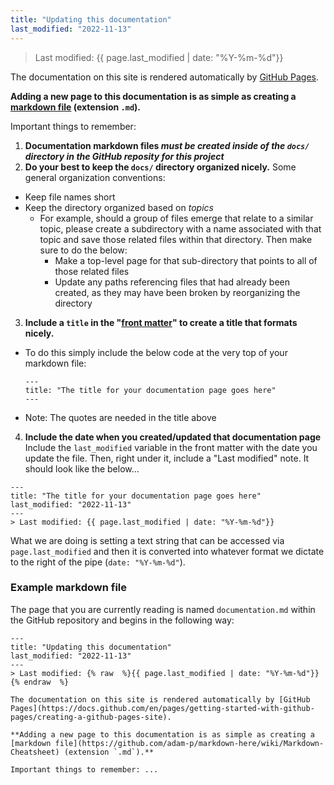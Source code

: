 ```yaml
---
title: "Updating this documentation"
last_modified: "2022-11-13"
---
```

> Last modified: {{ page.last_modified | date: "%Y-%m-%d"}}

The documentation on this site is rendered automatically by [GitHub Pages](https://docs.github.com/en/pages/getting-started-with-github-pages/creating-a-github-pages-site).

**Adding a new page to this documentation is as simple as creating a [markdown file](https://github.com/adam-p/markdown-here/wiki/Markdown-Cheatsheet) (extension `.md`).**

Important things to remember:

1. **Documentation markdown files _must be created inside of the `docs/` directory in the GitHub reposity for this project_**
2. **Do your best to keep the `docs/` directory organized nicely.**
Some general organization conventions:
- Keep file names short
- Keep the directory organized based on _topics_
    - For example, should a group of files emerge that relate to a similar topic, please create a subdirectory with a name associated with that topic and save those related files within that directory.
    Then make sure to do the below:
        - Make a top-level page for that sub-directory that points to all of those related files
        - Update any paths referencing files that had already been created, as they may have been broken by reorganizing the directory
3. **Include a `title` in the "[front matter](https://docs.github.com/en/pages/setting-up-a-github-pages-site-with-jekyll/about-github-pages-and-jekyll#front-matter)" to create a title that formats nicely.**
- To do this simply include the below code at the very top of your markdown file:
    ```
    ---
    title: "The title for your documentation page goes here"
    ---
    ```
- Note: The quotes are needed in the title above
4. **Include the date when you created/updated that documentation page**
Include the `last_modified` variable in the front matter with the date you update the file.
Then, right under it, include a "Last modified" note.
It should look like the below...
```
---
title: "The title for your documentation page goes here"
last_modified: "2022-11-13"
---
> Last modified: {{ page.last_modified | date: "%Y-%m-%d"}}
```
What we are doing is setting a text string that can be accessed via `page.last_modified` and then it is converted into whatever format we dictate to the right of the pipe (`date: "%Y-%m-%d"`).


### Example markdown file
The page that you are currently reading is named `documentation.md` within the GitHub repository and begins in the following way:

```
---
title: "Updating this documentation"
last_modified: "2022-11-13"
---
> Last modified: {% raw  %}{{ page.last_modified | date: "%Y-%m-%d"}}{% endraw  %}

The documentation on this site is rendered automatically by [GitHub Pages](https://docs.github.com/en/pages/getting-started-with-github-pages/creating-a-github-pages-site).

**Adding a new page to this documentation is as simple as creating a [markdown file](https://github.com/adam-p/markdown-here/wiki/Markdown-Cheatsheet) (extension `.md`).**

Important things to remember: ...
```

